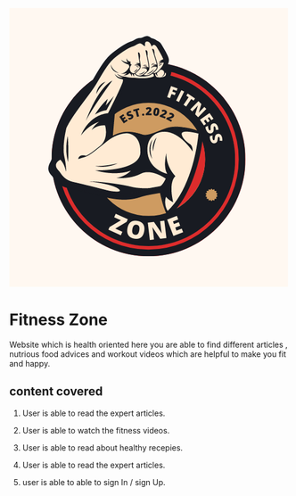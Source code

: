 ![logo](https://github.com/Prithvi333/Fitness-Zone/blob/main/Modern%20Gym%20and%20Fitness%20Center%20Logo%20(1).png)
# Fitness Zone
Website which is health oriented here you are able to find different articles , nutrious food advices and workout videos which are helpful to make you fit and happy.

## content covered

1. User is able to read the expert articles.

2. User is able to watch the fitness videos.

3. User is able to read about healthy recepies.

4. User is able to read the expert articles.

5. user is able to able to sign In / sign Up.



